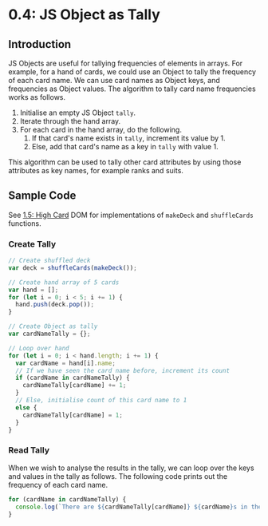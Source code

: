 # 0.4: JS Object as Tally

## Introduction

JS Objects are useful for tallying frequencies of elements in arrays. For example, for a hand of cards, we could use an Object to tally the frequency of each card name. We can use card names as Object keys, and frequencies as Object values. The algorithm to tally card name frequencies works as follows.

1. Initialise an empty JS Object `tally`.
2. Iterate through the hand array.
3. For each card in the hand array, do the following.
   1. If that card's name exists in `tally`, increment its value by 1.
   2. Else, add that card's name as a key in `tally` with value 1.

This algorithm can be used to tally other card attributes by using those attributes as key names, for example ranks and suits.

## Sample Code

See [1.5: High Card](../1-1-frontend-basics/1.3-high-card-dom.md#basic-high-card) DOM for implementations of `makeDeck` and `shuffleCards` functions.

### Create Tally

```javascript
// Create shuffled deck
var deck = shuffleCards(makeDeck());

// Create hand array of 5 cards
var hand = [];
for (let i = 0; i < 5; i += 1) {
  hand.push(deck.pop());
}

// Create Object as tally
var cardNameTally = {};

// Loop over hand
for (let i = 0; i < hand.length; i += 1) {
  var cardName = hand[i].name;
  // If we have seen the card name before, increment its count
  if (cardName in cardNameTally) {
    cardNameTally[cardName] += 1;
  }
  // Else, initialise count of this card name to 1
  else {
    cardNameTally[cardName] = 1;
  }
}
```

### Read Tally

When we wish to analyse the results in the tally, we can loop over the keys and values in the tally as follows. The following code prints out the frequency of each card name.

```javascript
for (cardName in cardNameTally) {
  console.log(`There are ${cardNameTally[cardName]} ${cardName}s in the hand`);
}
```
